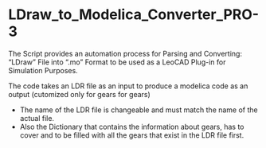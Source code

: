 # LDraw_to_Modelica_Converter_PRO-3

 The Script provides an automation process for Parsing and Converting: “LDraw” File into “.mo” Format
 to be used as a LeoCAD Plug-in for Simulation Purposes.
 
The code takes an LDR file as an input to produce a modelica code as an output (cutomized only for gears for gears)
  - The name of the LDR file is changeable and must match the name of the actual file.
  - Also the Dictionary that contains the information about gears, has to cover and to be filled with all the gears that exist in the LDR file first.  
